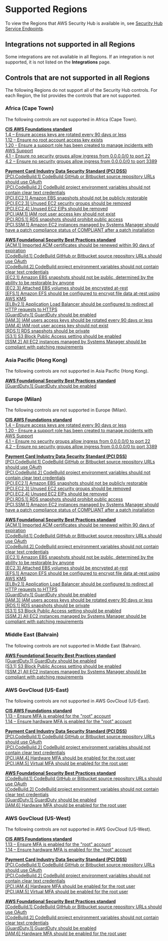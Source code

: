 # Supported Regions<a name="securityhub-regions"></a>

To view the Regions that AWS Security Hub is available in, see [Security Hub Service Endpoints](https://docs.aws.amazon.com/general/latest/gr/sechub.html)\.

## Integrations not supported in all Regions<a name="securityhub-regions-integration-support"></a>

Some integrations are not available in all Regions\. If an integration is not supported, it is not listed on the **Integrations** page\.

## Controls that are not supported in all Regions<a name="securityhub-regions-control-support"></a>

The following Regions do not support all of the Security Hub controls\. For each Region, the list provides the controls that are not supported\.

### Africa \(Cape Town\)<a name="securityhub-control-support-afsouth1"></a>

The following controls are not supported in Africa \(Cape Town\)\.

**[CIS AWS Foundations standard](securityhub-standards-cis.md)**  
[1\.4 – Ensure access keys are rotated every 90 days or less ](securityhub-cis-controls.md#securityhub-cis-controls-1.4)  
[1\.12 – Ensure no root account access key exists](securityhub-cis-controls.md#securityhub-cis-controls-1.12)  
[1\.20 \- Ensure a support role has been created to manage incidents with AWS Support ](securityhub-cis-controls.md#securityhub-cis-controls-1.20)  
[4\.1 – Ensure no security groups allow ingress from 0\.0\.0\.0/0 to port 22 ](securityhub-cis-controls.md#securityhub-cis-controls-4.1)  
[4\.2 – Ensure no security groups allow ingress from 0\.0\.0\.0/0 to port 3389 ](securityhub-cis-controls.md#securityhub-cis-controls-4.2)

**[Payment Card Industry Data Security Standard \(PCI DSS\)](securityhub-standards-pcidss.md)**  
[\[PCI\.CodeBuild\.1\] CodeBuild GitHub or Bitbucket source repository URLs should use OAuth](securityhub-pci-controls.md#pcidss-codebuild-1)  
[\[PCI\.CodeBuild\.2\] CodeBuild project environment variables should not contain clear text credentials](securityhub-pci-controls.md#pcidss-codebuild-2)  
[\[PCI\.EC2\.1\] Amazon EBS snapshots should not be publicly restorable](securityhub-pci-controls.md#pcidss-ec2-1)  
[\[PCI\.EC2\.3\] Unused EC2 security groups should be removed](securityhub-pci-controls.md#pcidss-ec2-3)  
[\[PCI\.EC2\.4\] Unused EC2 EIPs should be removed](securityhub-pci-controls.md#pcidss-ec2-4)  
[\[PCI\.IAM\.1\] IAM root user access key should not exist](securityhub-pci-controls.md#pcidss-iam-1)  
[\[PCI\.RDS\.1\] RDS snapshots should prohibit public access](securityhub-pci-controls.md#pcidss-rds-1)  
[\[PCI\.SSM\.1\] Amazon EC2 instances managed by Systems Manager should have a patch compliance status of COMPLIANT after a patch installation](securityhub-pci-controls.md#pcidss-ssm-1)

**[AWS Foundational Security Best Practices standard](securityhub-standards-fsbp.md)**  
[\[ACM\.1\] Imported ACM certificates should be renewed within 90 days of expiration](securityhub-standards-fsbp-controls.md#fsbp-acm-1)  
[\[CodeBuild\.1\] CodeBuild GitHub or Bitbucket source repository URLs should use OAuth](securityhub-standards-fsbp-controls.md#fsbp-codebuild-1)  
[\[CodeBuild\.2\] CodeBuild project environment variables should not contain clear text credentials](securityhub-standards-fsbp-controls.md#fsbp-codebuild-2)  
[\[EC2\.1\] Amazon EBS snapshots should not be public, determined by the ability to be restorable by anyone](securityhub-standards-fsbp-controls.md#fsbp-ec2-1)  
[\[EC2\.3\] Attached EBS volumes should be encrypted at\-rest](securityhub-standards-fsbp-controls.md#fsbp-ec2-3)  
[\[EFS\.1\] Amazon EFS should be configured to encrypt file data at\-rest using AWS KMS](securityhub-standards-fsbp-controls.md#fsbp-efs-1)  
[\[ELBv2\.1\] Application Load Balancer should be configured to redirect all HTTP requests to HTTPS](securityhub-standards-fsbp-controls.md#fsbp-elbv2-1)  
[\[GuardDuty\.1\] GuardDuty should be enabled](securityhub-standards-fsbp-controls.md#fsbp-guardduty-1)  
[\[IAM\.3\] IAM users access keys should be rotated every 90 days or less](securityhub-standards-fsbp-controls.md#fsbp-iam-3)  
[\[IAM\.4\] IAM root user access key should not exist](securityhub-standards-fsbp-controls.md#fsbp-iam-4)  
[\[RDS\.1\] RDS snapshots should be private](securityhub-standards-fsbp-controls.md#fsbp-rds-1)  
[\[S3\.1\] S3 Block Public Access setting should be enabled](securityhub-standards-fsbp-controls.md#fsbp-s3-1)  
[\[SSM\.2\] All EC2 instances managed by Systems Manager should be compliant with patching requirements](securityhub-standards-fsbp-controls.md#fsbp-ssm-2)

### Asia Pacific \(Hong Kong\)<a name="securityhub-control-support-apeast1"></a>

The following controls are not supported in Asia Pacific \(Hong Kong\)\.

**[AWS Foundational Security Best Practices standard](securityhub-standards-fsbp.md)**  
[\[GuardDuty\.1\] GuardDuty should be enabled](securityhub-standards-fsbp-controls.md#fsbp-guardduty-1)

### Europe \(Milan\)<a name="securityhub-control-support-eusouth1"></a>

The following controls are not supported in Europe \(Milan\)\.

**[CIS AWS Foundations standard](securityhub-standards-cis.md)**  
[1\.4 – Ensure access keys are rotated every 90 days or less ](securityhub-cis-controls.md#securityhub-cis-controls-1.4)  
[1\.20 \- Ensure a support role has been created to manage incidents with AWS Support ](securityhub-cis-controls.md#securityhub-cis-controls-1.20)  
[4\.1 – Ensure no security groups allow ingress from 0\.0\.0\.0/0 to port 22 ](securityhub-cis-controls.md#securityhub-cis-controls-4.1)  
[4\.2 – Ensure no security groups allow ingress from 0\.0\.0\.0/0 to port 3389 ](securityhub-cis-controls.md#securityhub-cis-controls-4.2)

**[Payment Card Industry Data Security Standard \(PCI DSS\)](securityhub-standards-pcidss.md)**  
[\[PCI\.CodeBuild\.1\] CodeBuild GitHub or Bitbucket source repository URLs should use OAuth](securityhub-pci-controls.md#pcidss-codebuild-1)  
[\[PCI\.CodeBuild\.2\] CodeBuild project environment variables should not contain clear text credentials](securityhub-pci-controls.md#pcidss-codebuild-2)  
[\[PCI\.EC2\.1\] Amazon EBS snapshots should not be publicly restorable](securityhub-pci-controls.md#pcidss-ec2-1)  
[\[PCI\.EC2\.3\] Unused EC2 security groups should be removed](securityhub-pci-controls.md#pcidss-ec2-3)  
[\[PCI\.EC2\.4\] Unused EC2 EIPs should be removed](securityhub-pci-controls.md#pcidss-ec2-4)  
[\[PCI\.RDS\.1\] RDS snapshots should prohibit public access](securityhub-pci-controls.md#pcidss-rds-1)  
[\[PCI\.SSM\.1\] Amazon EC2 instances managed by Systems Manager should have a patch compliance status of COMPLIANT after a patch installation](securityhub-pci-controls.md#pcidss-ssm-1)

**[AWS Foundational Security Best Practices standard](securityhub-standards-fsbp.md)**  
[\[ACM\.1\] Imported ACM certificates should be renewed within 90 days of expiration](securityhub-standards-fsbp-controls.md#fsbp-acm-1)  
[\[CodeBuild\.1\] CodeBuild GitHub or Bitbucket source repository URLs should use OAuth](securityhub-standards-fsbp-controls.md#fsbp-codebuild-1)  
[\[CodeBuild\.2\] CodeBuild project environment variables should not contain clear text credentials](securityhub-standards-fsbp-controls.md#fsbp-codebuild-2)  
[\[EC2\.1\] Amazon EBS snapshots should not be public, determined by the ability to be restorable by anyone](securityhub-standards-fsbp-controls.md#fsbp-ec2-1)  
[\[EC2\.3\] Attached EBS volumes should be encrypted at\-rest](securityhub-standards-fsbp-controls.md#fsbp-ec2-3)  
[\[EFS\.1\] Amazon EFS should be configured to encrypt file data at\-rest using AWS KMS](securityhub-standards-fsbp-controls.md#fsbp-efs-1)  
[\[ELBv2\.1\] Application Load Balancer should be configured to redirect all HTTP requests to HTTPS](securityhub-standards-fsbp-controls.md#fsbp-elbv2-1)  
[\[GuardDuty\.1\] GuardDuty should be enabled](securityhub-standards-fsbp-controls.md#fsbp-guardduty-1)  
[\[IAM\.3\] IAM users access keys should be rotated every 90 days or less](securityhub-standards-fsbp-controls.md#fsbp-iam-3)  
[\[RDS\.1\] RDS snapshots should be private](securityhub-standards-fsbp-controls.md#fsbp-rds-1)  
[\[S3\.1\] S3 Block Public Access setting should be enabled](securityhub-standards-fsbp-controls.md#fsbp-s3-1)  
[\[SSM\.2\] All EC2 instances managed by Systems Manager should be compliant with patching requirements](securityhub-standards-fsbp-controls.md#fsbp-ssm-2)

### Middle East \(Bahrain\)<a name="securityhub-control-support-mesouth1"></a>

The following controls are not supported in Middle East \(Bahrain\)\.

**[AWS Foundational Security Best Practices standard](securityhub-standards-fsbp.md)**  
[\[GuardDuty\.1\] GuardDuty should be enabled](securityhub-standards-fsbp-controls.md#fsbp-guardduty-1)  
[\[S3\.1\] S3 Block Public Access setting should be enabled](securityhub-standards-fsbp-controls.md#fsbp-s3-1)  
[\[SSM\.2\] All EC2 instances managed by Systems Manager should be compliant with patching requirements](securityhub-standards-fsbp-controls.md#fsbp-ssm-2)

### AWS GovCloud \(US\-East\)<a name="securityhub-control-support-govuseast1"></a>

The following controls are not supported in AWS GovCloud \(US\-East\)\.

**[CIS AWS Foundations standard](securityhub-standards-cis.md)**  
[1\.13 – Ensure MFA is enabled for the "root" account ](securityhub-cis-controls.md#securityhub-cis-controls-1.13)  
[1\.14 – Ensure hardware MFA is enabled for the "root" account ](securityhub-cis-controls.md#securityhub-cis-controls-1.14)

**[Payment Card Industry Data Security Standard \(PCI DSS\)](securityhub-standards-pcidss.md)**  
[\[PCI\.CodeBuild\.1\] CodeBuild GitHub or Bitbucket source repository URLs should use OAuth](securityhub-pci-controls.md#pcidss-codebuild-1)  
[\[PCI\.CodeBuild\.2\] CodeBuild project environment variables should not contain clear text credentials](securityhub-pci-controls.md#pcidss-codebuild-2)  
[\[PCI\.IAM\.4\] Hardware MFA should be enabled for the root user](securityhub-pci-controls.md#pcidss-iam-4)  
[\[PCI\.IAM\.5\] Virtual MFA should be enabled for the root user](securityhub-pci-controls.md#pcidss-iam-5)

**[AWS Foundational Security Best Practices standard](securityhub-standards-fsbp.md)**  
[\[CodeBuild\.1\] CodeBuild GitHub or Bitbucket source repository URLs should use OAuth](securityhub-standards-fsbp-controls.md#fsbp-codebuild-1)  
[\[CodeBuild\.2\] CodeBuild project environment variables should not contain clear text credentials](securityhub-standards-fsbp-controls.md#fsbp-codebuild-2)  
[\[GuardDuty\.1\] GuardDuty should be enabled](securityhub-standards-fsbp-controls.md#fsbp-guardduty-1)  
[\[IAM\.6\] Hardware MFA should be enabled for the root user](securityhub-standards-fsbp-controls.md#fsbp-iam-6)

### AWS GovCloud \(US\-West\)<a name="securityhub-control-support-govuswest1"></a>

The following controls are not supported in AWS GovCloud \(US\-West\)\.

**[CIS AWS Foundations standard](securityhub-standards-cis.md)**  
[1\.13 – Ensure MFA is enabled for the "root" account ](securityhub-cis-controls.md#securityhub-cis-controls-1.13)  
[1\.14 – Ensure hardware MFA is enabled for the "root" account ](securityhub-cis-controls.md#securityhub-cis-controls-1.14)

**[Payment Card Industry Data Security Standard \(PCI DSS\)](securityhub-standards-pcidss.md)**  
[\[PCI\.CodeBuild\.1\] CodeBuild GitHub or Bitbucket source repository URLs should use OAuth](securityhub-pci-controls.md#pcidss-codebuild-1)  
[\[PCI\.CodeBuild\.2\] CodeBuild project environment variables should not contain clear text credentials](securityhub-pci-controls.md#pcidss-codebuild-2)  
[\[PCI\.IAM\.4\] Hardware MFA should be enabled for the root user](securityhub-pci-controls.md#pcidss-iam-4)  
[\[PCI\.IAM\.5\] Virtual MFA should be enabled for the root user](securityhub-pci-controls.md#pcidss-iam-5)

**[AWS Foundational Security Best Practices standard](securityhub-standards-fsbp.md)**  
[\[CodeBuild\.1\] CodeBuild GitHub or Bitbucket source repository URLs should use OAuth](securityhub-standards-fsbp-controls.md#fsbp-codebuild-1)  
[\[CodeBuild\.2\] CodeBuild project environment variables should not contain clear text credentials](securityhub-standards-fsbp-controls.md#fsbp-codebuild-2)  
[\[GuardDuty\.1\] GuardDuty should be enabled](securityhub-standards-fsbp-controls.md#fsbp-guardduty-1)  
[\[IAM\.6\] Hardware MFA should be enabled for the root user](securityhub-standards-fsbp-controls.md#fsbp-iam-6)